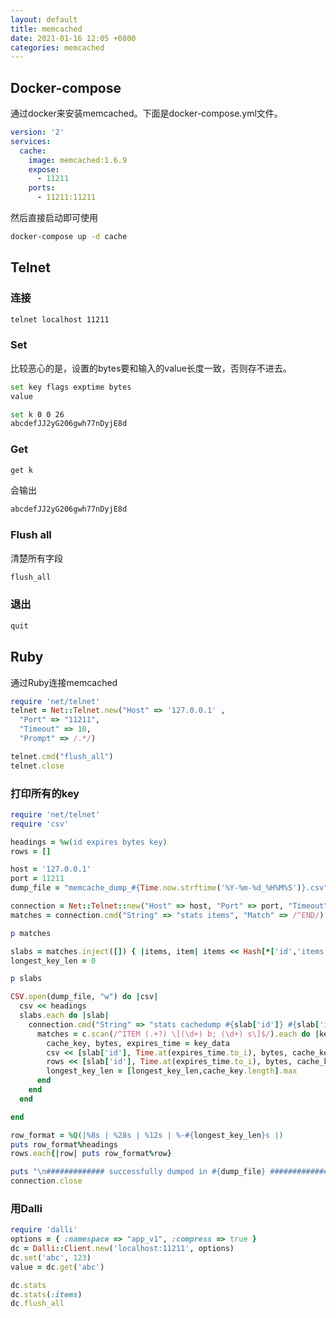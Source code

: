 ```yaml
---
layout: default
title: memcached
date: 2021-01-16 12:05 +0800
categories: memcached
---
```



## Docker-compose

通过docker来安装memcached。下面是docker-compose.yml文件。

```yml
version: '2'
services:
  cache:
    image: memcached:1.6.9
    expose:
      - 11211
    ports:
      - 11211:11211
```

然后直接启动即可使用

```bash
docker-compose up -d cache
```

## Telnet

### 连接

```bash
telnet localhost 11211
```

### Set

比较恶心的是，设置的bytes要和输入的value长度一致，否则存不进去。

```bash
set key flags exptime bytes 
value
```

```bash
set k 0 0 26
abcdefJJ2yG206gwh77nDyjE8d
```

### Get


```bash
get k
```

会输出

```bash
abcdefJJ2yG206gwh77nDyjE8d
```


### Flush all

清楚所有字段

```bash
flush_all
```

### 退出

```bash
quit
```


## Ruby

通过Ruby连接memcached

```ruby
require 'net/telnet'
telnet = Net::Telnet.new("Host" => '127.0.0.1' ,
  "Port" => "11211",
  "Timeout" => 10,
  "Prompt" => /.*/)

telnet.cmd("flush_all")
telnet.close
```

### 打印所有的key

```ruby
require 'net/telnet'
require 'csv'

headings = %w(id expires bytes key)
rows = []

host = '127.0.0.1'
port = 11211
dump_file = "memcache_dump_#{Time.now.strftime('%Y-%m-%d_%H%M%S')}.csv"

connection = Net::Telnet::new("Host" => host, "Port" => port, "Timeout" => 3)
matches = connection.cmd("String" => "stats items", "Match" => /^END/).scan(/STAT items:(\d+):number (\d+)/)

p matches

slabs = matches.inject([]) { |items, item| items << Hash[*['id','items'].zip(item).flatten]; items }
longest_key_len = 0

p slabs

CSV.open(dump_file, "w") do |csv|
  csv << headings
  slabs.each do |slab|
    connection.cmd("String" => "stats cachedump #{slab['id']} #{slab['items']}", "Match" => /^END/) do |c|
      matches = c.scan(/^ITEM (.+?) \[(\d+) b; (\d+) s\]$/).each do |key_data|
        cache_key, bytes, expires_time = key_data
        csv << [slab['id'], Time.at(expires_time.to_i), bytes, cache_key]
        rows << [slab['id'], Time.at(expires_time.to_i), bytes, cache_key]
        longest_key_len = [longest_key_len,cache_key.length].max
      end
    end
  end

end

row_format = %Q(|%8s | %28s | %12s | %-#{longest_key_len}s |)
puts row_format%headings
rows.each{|row| puts row_format%row}

puts "\n############# successfully dumped in #{dump_file} ##############"
connection.close
```

### 用Dalli

```ruby
require 'dalli'
options = { :namespace => "app_v1", :compress => true }
dc = Dalli::Client.new('localhost:11211', options)
dc.set('abc', 123)
value = dc.get('abc')

dc.stats
dc.stats(:items)
dc.flush_all
```




